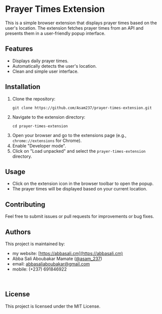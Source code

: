# Prayer Times Extension

This is a simple browser extension that displays prayer times based on the user's location. The extension fetches prayer times from an API and presents them in a user-friendly popup interface.

## Features

- Displays daily prayer times.
- Automatically detects the user's location.
- Clean and simple user interface.

## Installation

1. Clone the repository:
   ```
   git clone https://github.com/Asam237/prayer-times-extension.git
   ```
2. Navigate to the extension directory:
   ```
   cd prayer-times-extension
   ```
3. Open your browser and go to the extensions page (e.g., `chrome://extensions` for Chrome).
4. Enable "Developer mode".
5. Click on "Load unpacked" and select the `prayer-times-extension` directory.

## Usage

- Click on the extension icon in the browser toolbar to open the popup.
- The prayer times will be displayed based on your current location.

## Contributing

Feel free to submit issues or pull requests for improvements or bug fixes.

## Authors

This project is maintained by:

- my website: [https://abbasali.cm](https://abbasali.cm)
- Abba Sali Aboubakar Mamate ([@asam_237](https://twitter.com/asam_237))
- email: abbasaliaboubakar@gmail.com
- mobile: (+237) 691846922

<br/>

## License

This project is licensed under the MIT License.
